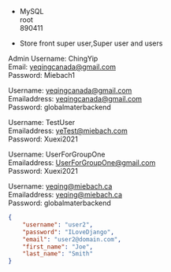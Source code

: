 - MySQL  
root  
890411

- Store front super user,Super user and users 
 
Admin
Username: ChingYip  
Email: yeqingcanada@gmail.com  
Password: Miebach1

Username: yeqingcanada@gmail.com  
Emailaddress: yeqingcanada@gmail.com  
Password: globalmaterbackend

Username: TestUser  
Emailaddress: yeTest@miebach.com  
Password: Xuexi2021  

Username: UserForGroupOne  
Emailaddress: UserForGroupOne@gmail.com  
Password: Xuexi2021

Username: yeqing@miebach.ca  
Emailaddress: yeqing@miebach.ca  
Password: globalmaterbackend

```json
{
    "username": "user2",
    "password": "ILoveDjango",
    "email": "user2@domain.com",
    "first_name": "Joe",
    "last_name": "Smith"
}
```